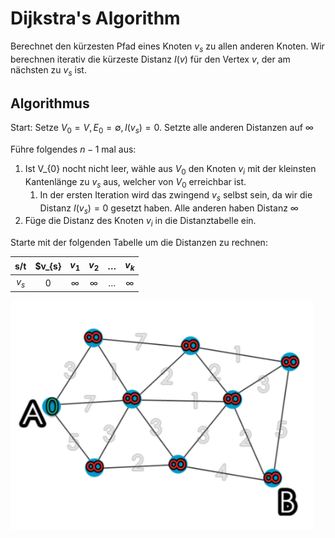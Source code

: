 # Dijkstra's Algorithm

Berechnet den kürzesten Pfad eines Knoten $v_{s}$ zu allen anderen Knoten. Wir berechnen iterativ die kürzeste Distanz $I(v)$ für den Vertex $v$, der am nächsten zu $v_{s}$ ist.

## Algorithmus

Start:
    Setze $V_{0} = V, E_{0} = \emptyset, I(v_{s}) = 0$. Setzte alle anderen Distanzen auf $\infty$

Führe folgendes $n-1$ mal aus:

1. Ist V_{0} nocht nicht leer, wähle aus $V_{0}$ den Knoten $v_{i}$ mit der kleinsten Kantenlänge zu $v_{s}$ aus, welcher von $V_{0}$ erreichbar ist.
   1. In der ersten Iteration wird das zwingend $v_{s}$ selbst sein, da wir die Distanz $I(v_{s}) = 0$ gesetzt haben. Alle anderen haben Distanz $\infty$
2. Füge die Distanz des Knoten $v_{i}$ in die Distanztabelle ein.


Starte mit der folgenden Tabelle um die Distanzen zu rechnen:

|   s/t   | $v_{s} | $v_{1}$  | $v_{2}$  | $\dots$ | $v_{k}$  |
| :-----: | :----: | :------: | :------: | :-----: | :------: |
| $v_{s}$ |   0    | $\infty$ | $\infty$ | $\dots$ | $\infty$ |

![Dijktsra](images/dijkstra.png)